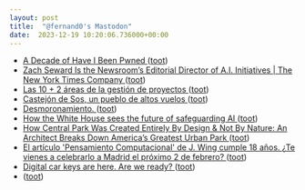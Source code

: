```yaml
---
layout: post
title:  "@fernand0's Mastodon"
date:  2023-12-19 10:20:06.736000+00:00
---
```

*  [A Decade of Have I Been Pwned ](https://www.troyhunt.com/a-decade-of-have-i-been-pwned) ([toot](https://mastodon.social/@fernand0/111606576351933438))
*  [Zach Seward Is the Newsroom’s Editorial Director of A.I. Initiatives \| The New York Times Company  ](https://www.nytco.com/press/zach-seward-is-the-newsrooms-editorial-director-of-a-i-initiatives/) ([toot](https://mastodon.social/@fernand0/111606408437657825))
*  [Las 10 + 2 áreas de la gestión de proyectos ](https://www.gmv.com/es-es/media/blog/corporativo/las-10-2-areas-de-la-gestion-de-proyecto) ([toot](https://mastodon.social/@fernand0/111604641941378433))
*  [Castejón de Sos, un pueblo de altos vuelos ](https://www.traveler.es/articulos/castejon-de-sos-pueblo-huesca-que-ver-que-hace) ([toot](https://mastodon.social/@fernand0/111602789199058730))
*  [Desmoronamiento. ](https://avecesunafoto.wordpress.com/2023/12/18/desmoronamiento) ([toot](https://mastodon.social/@fernand0/111602768852516965))
*  [How the White House sees the future of safeguarding AI ](https://securityintelligence.com/articles/the-white-house-safeguarding-ai) ([toot](https://mastodon.social/@fernand0/111602629559468394))
*  [How Central Park Was Created Entirely By Design & Not By Nature: An Architect Breaks Down America’s Greatest Urban Park ](https://www.openculture.com/2023/12/how-central-park-was-created-entirely-by-design-not-by-nature.htm) ([toot](https://mastodon.social/@fernand0/111602303809870832))
*  [El artículo 'Pensamiento Computacional' de J. Wing cumple 18 años. ¿Te vienes a celebrarlo a Madrid el próximo 2 de febrero? ](https://programamos.es/el-articulo-pensamiento-computacional-de-j-wing-cumple-18-anos-te-vienes-celebrarlo-a-madrid-el-proximo-2-de-febrero) ([toot](https://mastodon.social/@fernand0/111602174450940469))
*  [Digital car keys are here. Are we ready? ](https://www.theverge.com/23970875/digital-car-key-iphone-unlock-start-ccc-standar) ([toot](https://mastodon.social/@fernand0/111601343853417746))
*  [ ](https://mastodon.social/users/fernand0/statuses/111601249290728231/activity) ([toot](https://mastodon.social/users/fernand0/statuses/111601249290728231/activity))
